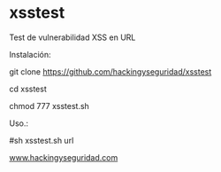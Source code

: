 # xsstest

Test de vulnerabilidad XSS en URL

Instalación:

git clone https://github.com/hackingyseguridad/xsstest

cd xsstest

chmod 777 xsstest.sh

Uso.:

#sh xsstest.sh url

www.hackingyseguridad.com
